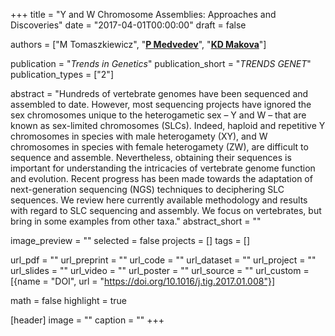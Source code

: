 +++
title = "Y and W Chromosome Assemblies: Approaches and Discoveries"
date = "2017-04-01T00:00:00"
draft = false

authors = ["M Tomaszkiewicz", "[__P Medvedev__](http://medvedevgroup.com)", "[__KD Makova__](http://www.bx.psu.edu/makova_lab)"]

publication = "_Trends in Genetics_"
publication_short = "_TRENDS GENET_"
publication_types = ["2"]

abstract = "Hundreds of vertebrate genomes have been sequenced and assembled to date. However, most sequencing projects have ignored the sex chromosomes unique to the heterogametic sex – Y and W – that are known as sex-limited chromosomes (SLCs). Indeed, haploid and repetitive Y chromosomes in species with male heterogamety (XY), and W chromosomes in species with female heterogamety (ZW), are difficult to sequence and assemble. Nevertheless, obtaining their sequences is important for understanding the intricacies of vertebrate genome function and evolution. Recent progress has been made towards the adaptation of next-generation sequencing (NGS) techniques to deciphering SLC sequences. We review here currently available methodology and results with regard to SLC sequencing and assembly. We focus on vertebrates, but bring in some examples from other taxa."
abstract_short = ""

image_preview = ""
selected = false
projects = []
tags = []

url_pdf = ""
url_preprint = ""
url_code = ""
url_dataset = ""
url_project = ""
url_slides = ""
url_video = ""
url_poster = ""
url_source = ""
url_custom = [{name = "DOI", url = "https://doi.org/10.1016/j.tig.2017.01.008"}]

math = false
highlight = true

[header]
image = ""
caption = ""
+++
